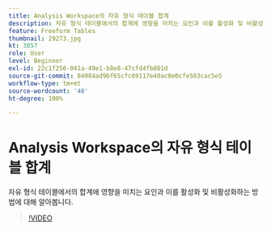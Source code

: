 ```yaml
---
title: Analysis Workspace의 자유 형식 테이블 합계
description: 자유 형식 테이블에서의 합계에 영향을 미치는 요인과 이를 활성화 및 비활성화하는 방법에 대해 알아봅니다.
feature: Freeform Tables
thumbnail: 29273.jpg
kt: 3857
role: User
level: Beginner
exl-id: 22c1f256-041a-49e1-b8e8-47cfd4fb801d
source-git-commit: 84984ad9bf65cfc69117e40ac0e0cfe503cac5e5
workflow-type: tm+mt
source-wordcount: '46'
ht-degree: 100%

---
```


# Analysis Workspace의 자유 형식 테이블 합계

자유 형식 테이블에서의 합계에 영향을 미치는 요인과 이를 활성화 및 비활성화하는 방법에 대해 알아봅니다.

>[!VIDEO](https://video.tv.adobe.com/v/32734/?quality=12&learn=on&captions=kor)
